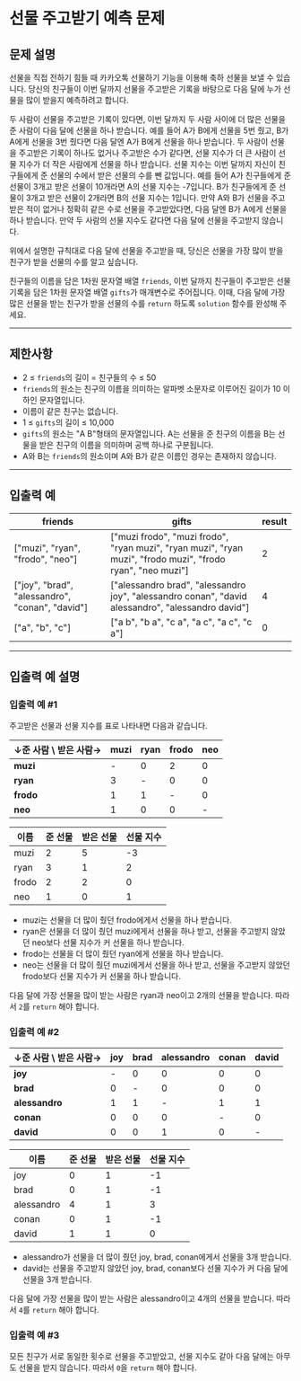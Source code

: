 # 선물 주고받기 예측 문제

## 문제 설명

선물을 직접 전하기 힘들 때 카카오톡 선물하기 기능을 이용해 축하 선물을 보낼 수 있습니다. 당신의 친구들이 이번 달까지 선물을 주고받은 기록을 바탕으로 다음 달에 누가 선물을 많이 받을지 예측하려고 합니다.

두 사람이 선물을 주고받은 기록이 있다면, 이번 달까지 두 사람 사이에 더 많은 선물을 준 사람이 다음 달에 선물을 하나 받습니다.
예를 들어 A가 B에게 선물을 5번 줬고, B가 A에게 선물을 3번 줬다면 다음 달엔 A가 B에게 선물을 하나 받습니다.
두 사람이 선물을 주고받은 기록이 하나도 없거나 주고받은 수가 같다면, 선물 지수가 더 큰 사람이 선물 지수가 더 작은 사람에게 선물을 하나 받습니다.
선물 지수는 이번 달까지 자신이 친구들에게 준 선물의 수에서 받은 선물의 수를 뺀 값입니다.
예를 들어 A가 친구들에게 준 선물이 3개고 받은 선물이 10개라면 A의 선물 지수는 -7입니다. B가 친구들에게 준 선물이 3개고 받은 선물이 2개라면 B의 선물 지수는 1입니다. 만약 A와 B가 선물을 주고받은 적이 없거나 정확히 같은 수로 선물을 주고받았다면, 다음 달엔 B가 A에게 선물을 하나 받습니다.
만약 두 사람의 선물 지수도 같다면 다음 달에 선물을 주고받지 않습니다.

위에서 설명한 규칙대로 다음 달에 선물을 주고받을 때, 당신은 선물을 가장 많이 받을 친구가 받을 선물의 수를 알고 싶습니다.

친구들의 이름을 담은 1차원 문자열 배열 `friends`, 이번 달까지 친구들이 주고받은 선물 기록을 담은 1차원 문자열 배열 `gifts`가 매개변수로 주어집니다. 이때, 다음 달에 가장 많은 선물을 받는 친구가 받을 선물의 수를 `return` 하도록 `solution` 함수를 완성해 주세요.

---

## 제한사항

- 2 ≤ `friends`의 길이 = 친구들의 수 ≤ 50
- `friends`의 원소는 친구의 이름을 의미하는 알파벳 소문자로 이루어진 길이가 10 이하인 문자열입니다.
- 이름이 같은 친구는 없습니다.
- 1 ≤ `gifts`의 길이 ≤ 10,000
- `gifts`의 원소는 "A B"형태의 문자열입니다. A는 선물을 준 친구의 이름을 B는 선물을 받은 친구의 이름을 의미하며 공백 하나로 구분됩니다.
- A와 B는 `friends`의 원소이며 A와 B가 같은 이름인 경우는 존재하지 않습니다.

---

## 입출력 예

| friends | gifts | result |
|---------|-------|--------|
| ["muzi", "ryan", "frodo", "neo"] | ["muzi frodo", "muzi frodo", "ryan muzi", "ryan muzi", "ryan muzi", "frodo muzi", "frodo ryan", "neo muzi"] | 2 |
| ["joy", "brad", "alessandro", "conan", "david"] | ["alessandro brad", "alessandro joy", "alessandro conan", "david alessandro", "alessandro david"] | 4 |
| ["a", "b", "c"] | ["a b", "b a", "c a", "a c", "a c", "c a"] | 0 |

---

## 입출력 예 설명

### 입출력 예 #1

주고받은 선물과 선물 지수를 표로 나타내면 다음과 같습니다.

| ↓준 사람 \ 받은 사람→ | muzi | ryan | frodo | neo |
|------------------|------|------|------|------|
| **muzi**        | -    | 0    | 2    | 0    |
| **ryan**        | 3    | -    | 0    | 0    |
| **frodo**       | 1    | 1    | -    | 0    |
| **neo**         | 1    | 0    | 0    | -    |

| 이름  | 준 선물 | 받은 선물 | 선물 지수 |
|-------|--------|--------|--------|
| muzi  | 2      | 5      | -3     |
| ryan  | 3      | 1      | 2      |
| frodo | 2      | 2      | 0      |
| neo   | 1      | 0      | 1      |

- muzi는 선물을 더 많이 줬던 frodo에게서 선물을 하나 받습니다.
- ryan은 선물을 더 많이 줬던 muzi에게서 선물을 하나 받고, 선물을 주고받지 않았던 neo보다 선물 지수가 커 선물을 하나 받습니다.
- frodo는 선물을 더 많이 줬던 ryan에게 선물을 하나 받습니다.
- neo는 선물을 더 많이 줬던 muzi에게서 선물을 하나 받고, 선물을 주고받지 않았던 frodo보다 선물 지수가 커 선물을 하나 받습니다.

다음 달에 가장 선물을 많이 받는 사람은 ryan과 neo이고 2개의 선물을 받습니다. 따라서 `2`를 `return` 해야 합니다.

### 입출력 예 #2

| ↓준 사람 \ 받은 사람→ | joy | brad | alessandro | conan | david |
|------------------|-----|-----|------------|------|------|
| **joy**        | -   | 0   | 0          | 0    | 0    |
| **brad**       | 0   | -   | 0          | 0    | 0    |
| **alessandro** | 1   | 1   | -          | 1    | 1    |
| **conan**      | 0   | 0   | 0          | -    | 0    |
| **david**      | 0   | 0   | 1          | 0    | -    |

| 이름        | 준 선물 | 받은 선물 | 선물 지수 |
|------------|--------|--------|--------|
| joy        | 0      | 1      | -1     |
| brad       | 0      | 1      | -1     |
| alessandro | 4      | 1      | 3      |
| conan      | 0      | 1      | -1     |
| david      | 1      | 1      | 0      |

- alessandro가 선물을 더 많이 줬던 joy, brad, conan에게서 선물을 3개 받습니다.
- david는 선물을 주고받지 않았던 joy, brad, conan보다 선물 지수가 커 다음 달에 선물을 3개 받습니다.

다음 달에 가장 선물을 많이 받는 사람은 alessandro이고 4개의 선물을 받습니다. 따라서 `4`를 `return` 해야 합니다.

### 입출력 예 #3

모든 친구가 서로 동일한 횟수로 선물을 주고받았고, 선물 지수도 같아 다음 달에는 아무도 선물을 받지 않습니다. 따라서 `0`을 `return` 해야 합니다.


